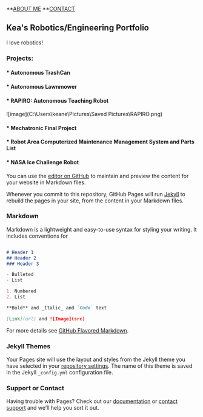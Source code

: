 
**[ABOUT ME](https://kfrancis01.github.io/Portfolio_KeaFrancis.github.io/About)
**[CONTACT](https://kfrancis01.github.io/Portfolio_KeaFrancis.github.io/Contact)

## Kea's Robotics/Engineering Portfolio

I love robotics!

### Projects:
#### * Autonomous TrashCan

#### * Autonomous Lawnmower

#### * RAPIRO: Autonomous Teaching Robot
![image](C:\Users\keane\Pictures\Saved Pictures\RAPIRO.png)

#### * Mechatronic Final Project

#### * Robot Area Computerized Maintenance Management System and Parts List

#### * NASA Ice Challenge Robot


You can use the [editor on GitHub](https://github.com/kfrancis01/Portfolio_KeaFrancis.github.io/edit/gh-pages/index.md) to maintain and preview the content for your website in Markdown files.

Whenever you commit to this repository, GitHub Pages will run [Jekyll](https://jekyllrb.com/) to rebuild the pages in your site, from the content in your Markdown files.

### Markdown

Markdown is a lightweight and easy-to-use syntax for styling your writing. It includes conventions for

```markdown

# Header 1
## Header 2
### Header 3

- Bulleted
- List

1. Numbered
2. List

**Bold** and _Italic_ and `Code` text

[Link](url) and ![Image](src)
```

For more details see [GitHub Flavored Markdown](https://guides.github.com/features/mastering-markdown/).

### Jekyll Themes

Your Pages site will use the layout and styles from the Jekyll theme you have selected in your [repository settings](https://github.com/kfrancis01/Portfolio_KeaFrancis.github.io/settings/pages). The name of this theme is saved in the Jekyll `_config.yml` configuration file.

### Support or Contact

Having trouble with Pages? Check out our [documentation](https://docs.github.com/categories/github-pages-basics/) or [contact support](https://support.github.com/contact) and we’ll help you sort it out.
